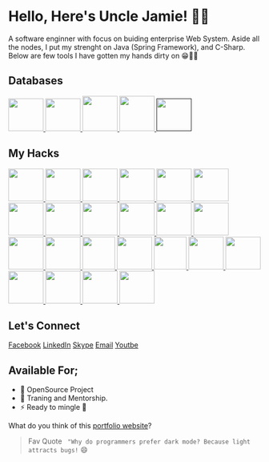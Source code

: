 # Hello, Here's Uncle Jamie! 👋🤗

A software enginner with focus on buiding enterprise Web System.
Aside all the nodes, I put my strenght on Java (Spring Framework), and C-Sharp.
Below are few tools I have gotten my hands dirty on 😁👨‍💻

## Databases

<a href="https://www.mongodb.com/">
    <img src="https://p7.hiclipart.com/preview/63/19/815/mongodb-database-nosql-postgresql-mongo.jpg" width="70" height="65" />
</a>
<a href="https://www.mysql.com/">
    <img src="https://dev.mysql.com/common/logos/mysql-logo.svg" width="70" height="65" style="border-radius: 50"/>
</a>
<a href="https://www.postgresql.org/">
    <img src="https://www.postgresql.org/media/img/about/press/elephant.png" width="70"/>
</a>
<a href="https://redis.io/">
    <img src="https://redis.com/wp-content/themes/wpx/assets/images/logo-redis.svg?auto=webp&quality=85,75&width=120" width="70"/>
</a>
<a href title="">
    <img src="" width="70" height="65" style="border-radius: 50"/>
</a>

## My Hacks

<a href="https://www.javascript.com/" title="Javacript">
    <img src="https://c0.klipartz.com/pngpicture/826/162/gratis-png-desarrollo-de-sitios-web-javascript-html5-hojas-de-estilo-en-cascada-css3-logotipo-html.png" width="70" height="65">
</a>

<a href="https://www.java.com/" title="Java">
    <img src="https://p7.hiclipart.com/preview/405/878/407/java-runtime-environment-computer-icons-java-platform-standard-edition-java.jpg" width="70" height="65">
</a>

<a href="https://dotnet.microsoft.com/en-us/languages/csharp/" title="C-Sharp">
    <img src="https://static.cdnlogo.com/logos/c/27/c.svg" width="70" height="65">
</a>

<a href="https://git-scm.com/" title="Git">
    <img src="https://gitlab.com/uploads/-/system/project/avatar/11916151/proxy.duckduckgo.com.png" width="70" height="65">
</a>

<a href="https://www.docker.com/" title="Docker">
    <img src="https://logowik.com/content/uploads/images/301_docker.jpg" width="70" height="65">
</a>

<a href="https://nodejs.org/" title="Node.js">
    <img src="https://w7.pngwing.com/pngs/452/24/png-transparent-js-logo-node-logos-and-brands-icon.png" width="70" height="65">
</a>

<a href="https://reactjs.org/" title="React">
    <img src="https://upload.wikimedia.org/wikipedia/commons/thumb/a/a7/React-icon.svg/1280px-React-icon.svg.png" width="70" height="65">
</a>

<a href="https://angular.io/" title="Angular">
    <img src="https://angular.io/assets/images/logos/angular/angular.png" width="70" height="65">
</a>

<a href="https://spring.io/projects/spring-boot" title="Spring Boot">
    <img src="https://www.vectorlogo.zone/logos/springio/springio-icon.svg" width="70" height="65">
</a>

<a href="https://expressjs.com/" title="Express.js">
    <img src="https://expressjs.com/images/express-facebook-share.png" width="70" height="65">
</a>

<a href="https://www.postman.com/" title="Postman">
    <img src="https://seeklogo.com/images/P/postman-logo-F43375A2EB-seeklogo.com.png" width="70" height="65">
</a>

<a href="https://graphql.org/" title="GraphQL">
    <img src="https://graphql.org/img/logo.svg" width="70" height="65">
</a>

<a href="https://www.jenkins.io/" title="Jenkins">
    <img src="https://www.vectorlogo.zone/logos/jenkins/jenkins-icon.svg" width="70" height="65">
</a>

<a href="https://kubernetes.io/" title="Kubernetes">
    <img src="https://upload.wikimedia.org/wikipedia/commons/3/39/Kubernetes_logo_without_workmark.svg" width="70" height="65">
</a>

<a href="https://aws.amazon.com/" title="AWS">
    <img src="https://d1.awsstatic.com/logos/aws-logo-lockups/poweredbyaws/PB_AWS_logo_RGB_REV.61d6d5d21582a4427ce8c59e31c10c4bd7e00d68.png" height="65">
</a>
<a href="https://www.elastic.co/" title="Elasticsearch">
    <img src="https://www.vectorlogo.zone/logos/elastic/elastic-icon.svg" width="70" height="65">
</a>

<a href="https://firebase.google.com/" title="Firebase">
    <img src="https://p1.hiclipart.com/preview/272/846/555/google-logo-firebase-firebase-cloud-messaging-google-cloud-messaging-web-components-computer-software-serverless-computing-javascript-png-clipart.jpg" height="65">
</a>

<a href="https://www.figma.com/" title="Figma">
    <img src="https://cdn.dribbble.com/users/41543/screenshots/8954776/media/674ddf6253aafffa815843ba8106938a.png" width="70" height="65">
</a>

<a href="https://www.adobe.com/products/xd.html" title="Adobe XD">
    <img src="https://www.adobe.com/content/dam/cc/icons/xd.svg" width="70" height="65">
</a>

<a href="https://www.canva.com/" title="Canva">
    <img src="https://www.canva.com/favicon.ico" width="70" height="65">
</a>

<a href="https://www.invisionapp.com/" title="InVision">
    <img src="https://brandslogos.com/wp-content/uploads/images/large/invision-logo.png" width="70" height="65">
</a>

<a href="https://nmap.org/" title="NMAP">
    <img src="https://nmap.org/images/sitelogo.png" width="70" height="65">
</a>

<a href="https://www.metasploit.com/" title="Metasploit">
    <img src="https://banner2.cleanpng.com/20180524/egt/kisspng-metasploit-project-penetration-test-security-hacke-5b072f9ad4d962.7481310415271975948718.jpg" width="70" height="65">
</a>

## Let's Connect
[Facebook](https://facebook.com)
[LinkedIn](https://linkedin.com)
[Skype](https://skype.com)
[Email](mailto:jamesakweter@gmail.com)
[Youtbe](https://youtube.com)

## Available For;

- 🔭 OpenSource Project
- 🌱 Traning and Mentorship.
- ⚡ Ready to mingle 🤣

What do you think of this [portfolio website](https://www.james.akweter.online)?

> Fav Quote
``` "Why do programmers prefer dark mode? Because light attracts bugs!``` 😄